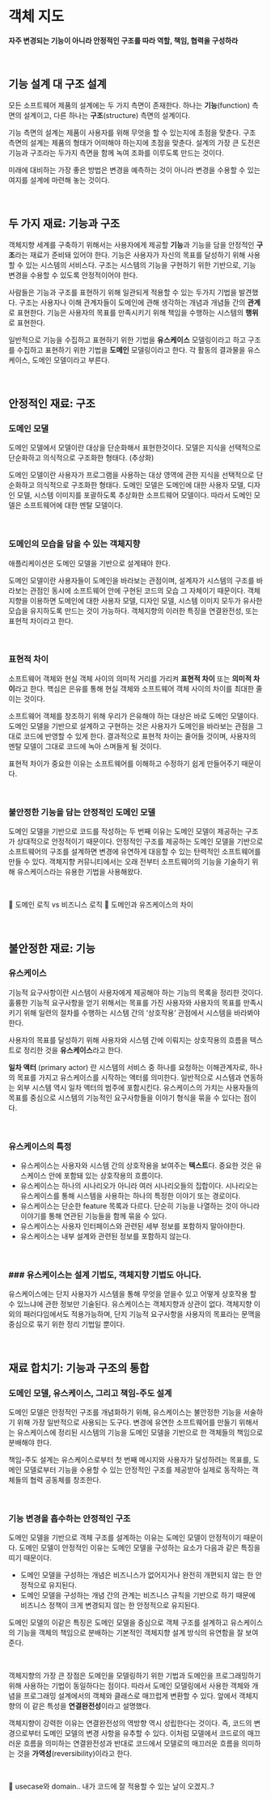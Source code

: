 # 객체 지도

**자주 변경되는 기능이 아니라 안정적인 구조를 따라 역할, 책임, 협력을 구성하라**

</br>

## 기능 설계 대 구조 설계

모든 소프트웨어 제품의 설계에는 두 가지 측면이 존재한다. 하나는
**기능**(function) 측면의 설계이고, 다른 하나는 **구조**(structure) 측면의 설계이다.

기능 측면의 설계는 제품이 사용자를 위해 무엇을 할 수 있는지에 초점을 맞춘다.
구조 측면의 설계는 제품의 형태가 어떠해야 하는지에 초점을 맞춘다.
설계의 가장 큰 도전은 기능과 구조라는 두가지 측면을 함께 녹여 조화를 이루도록 만드는 것이다.

미래에 대비하는 가장 좋은 방법은 변경을 예측하는 것이 아니라 변경을 수용할 수 있는 여지를 설계에 마련해 놓는 것이다.

</br>

## 두 가지 재료: 기능과 구조

객체지향 세계를 구축하기 위해서는 사용자에게 제공할 **기능**과 기능을 담을 안정적인 **구조**라는 재료가 준비돼 있어야 한다.
기능은 사용자가 자신의 목표를 달성하기 위해 사용할 수 있는 시스템의 서비스다.
구조는 시스템의 기능을 구현하기 위한 기반으로, 기능 변경을 수용할 수 있도록 안정적이어야 한다.

사람들은 기능과 구조를 표현하기 위해 일관되게 적용할 수 있는 두가지 기법을 발견했다.
구조는 사용자나 이해 관계자들이 도메인에 관해 생각하는 개념과 개념들 간의 **관계**로 표현한다.
기능은 사용자의 목표를 만족시키기 위해 책임을 수행하는 시스템의 **행위**로 표현한다.

일반적으로 기능을 수집하고 표현하기 위한 기법을 **유스케이스** 모델링이라고 하고 구조를 수집하고 표현하기 위한 기법을 **도메인** 모델링이라고 한다.
각 활동의 결과물을 유스케이스, 도메인 모델이라고 부른다.

</br>

## 안정적인 재료: 구조

### 도메인 모댈

도메인 모델에서 모델이란 대상을 단순화해서 표현한것이다.
모델은 지식을 선택적으로 단순화하고 의식적으로 구조화한 형태다. (추상화)

도메인 모델이란 사용자가 프로그램을 사용하는 대상 영역에 관한 지식을 선택적으로 단순화하고 의식적으로 구조화한 형태다.
도메인 모델은 도메인에 대한 사용자 모델, 디자인 모델, 시스템 이미지를 포괄하도록 추상화한 소프트웨어 모델이다.
따라서 도메인 모델은 소프트웨어에 대한 멘탈 모델이다.

</br>

### 도메인의 모습을 담을 수 있는 객체지향

애플리케이션은 도메인 모델을 기반으로 설계돼야 한다.

도메인 모델이란 사용자들이 도메인을 바라보는 관점이며, 설계자가 시스템의 구조를 바라보는 관점인 동시에 소프트웨어 안에 구현된 코드의 모습 그 자체이기 때문이다.
객체지향을 이용하면 도메인에 대한 사용자 모델, 디자인 모델, 시스템 이미지 모두가 유사한 모습을 유지하도록 만드는 것이 가능하다.
객체지향의 이러한 특징을 연결완전성, 또는 표현적 차이라고 한다.

</br>

### 표현적 차이

소프트웨어 객체와 현실 객체 사이의 의미적 거리를 가리켜 **표현적 차이** 또는 **의미적 차이**라고 한다.
핵심은 은유를 통해 현실 객체와 소프트웨어 객체 사이의 차이를 최대한 줄이는 것이다.

소프트웨어 객체를 창조하기 위해 우리가 은유해야 하는 대상은 바로 도메인 모델이다.
도메인 모델을 기반으로 설계하고 구현하는 것은 사용자가 도메인을 바라보는 관점을 그대로 코드에 반영할 수 있게 한다.
결과적으로 표현적 차이는 줄어들 것이며, 사용자의 멘탈 모델이 그대로 코드에 녹아 스며들게 될 것이다.

표현적 차이가 중요한 이유는 소프트웨어를 이해하고 수정하기 쉽게 만들어주기 때문이다.

</br>

### 불안정한 기능을 담는 안정적인 도메인 모델

도메인 모델을 기반으로 코드를 작성하는 두 번째 이유는 도메인 모델이 제공하는 구조가 상대적으로 안정적이기 때문이다.
안정적인 구조를 제공하는 도메인 모델을 기반으로 소프트웨어의 구조를 설계하면 변경에 유연하게 대응할 수 있는 탄력적인 소프트웨어를 만들 수 있다.
객체지향 커뮤니티에서는 오래 전부터 소프트웨어의 기능을 기술하기 위해 유스케이스라는 유용한 기법을 사용해왔다.

</br>

👻 도메인 로직 vs 비즈니스 로직
👻 도메인과 유즈케이스의 차이

</br>

## 불안정한 재료: 기능

### 유스케이스

기능적 요구사항이란 시스템이 사용자에게 제공해야 하는 기능의 목록을 정리한 것이다.
훌륭한 기능적 요구사항을 얻기 위해서는 목표를 가진 사용자와 사용자의 목표를 만족시키기 위해 일련의 절차를 수행하는 시스템 간의 ‘상호작용’ 관점에서 시스템을 바라봐야 한다.

사용자의 목표를 달성하기 위해 사용자와 시스템 간에 이뤄지는 상호작용의 흐름을 텍스트로 정리한 것을 **유스케이스**라고 한다.

**일차 액터** (primary actor) 란 시스템의 서비스 중 하나를 요청하는 이해관계자로, 하나의 목표를 가지고 유스케이스를 시작하는 액터를 의미한다.
일반적으로 시스템과 연동하는 외부 시스템 역시 일차 액터의 범주에 포함시킨다.
유스케이스의 가치는 사용자들의 목표를 중심으로 시스템의 기능적인 요구사항들을 이야기 형식을 묶을 수 있다는 점이다.

</br>

### 유스케이스의 특정

- 유스케이스는 사용자와 시스템 간의 상호작용을 보여주는 **텍스트**다.
중요한 것은 유스케이스 안에 포함돼 있는 상호작용의 흐름이다.
- 유스케이스는 하나의 시나리오가 아니라 여러 시나리오들의 집합이다.
시나리오는 유스케이스를 통해 시스템을 사용하는 하나의 특정한 이야기 또는 경로이다.
- 유스케이스는 단순한 feature 목록과 다르다.
단순히 기능을 나열하는 것이 아니라 이야기를 통해 연관된 기능들을 함께 묶을 수 있다.
- 유스케이스는 사용자 인터페이스와 관련된 세부 정보를 포함하지 말아야한다.
- 유스케이스는 내부 설계와 관련된 정보를 포함하지 않는다.

</br>

### ### 유스케이스는 설계 기법도, 객체지향 기법도 아니다.

유스케이스에는 단지 사용자가 시스템을 통해 무엇을 얻을수 있고 어떻게 상호작용 할 수 있느냐에 관한 정보만 기술된다.
유스케이스는 객체지향과 상관이 없다.
객체지향 이외의 패러다임에서도 적용가능하며, 단지 기능적 요구사항을 사용자의 목표라는 문맥을 중심으로 묶기 위한 정리 기법일 뿐이다.

</br>

## 재료 합치기: 기능과 구조의 통합

### 도메인 모델, 유스케이스, 그리고 책임-주도 설계

도메인 모델은 안정적인 구조를 개념화하기 위해, 유스케이스는 불안정한 기능을 서술하기 위해 가장 일반적으로 사용되는 도구다.
변경에 유연한 소프트웨어를 만들기 위해서는 유스케이스에 정리된 시스템의 기능을 도메인 모델을 기반으로 한 객체들의 책임으로 분배해야 한다.

책임-주도 설계는 유스케이스로부터 첫 번째 메시지와 사용자가 달성하려는 목표를, 도메인 모델로부터 기능을 수용할 수 있는 안정적인 구조를 제공받아 실제로 동작하는 객체들의 협력 공동체를 창조한다.

</br>

### 기능 변경을 흡수하는 안정적인 구조

도메인 모델을 기반으로 객체 구조를 설계하는 이유는 도메인 모델이 안정적이기 때문이다.
도메인 모델이 안정적인 이유는 도메인 모델을 구성하는 요소가 다음과 같은 특징을 띠기 때문이다.

- 도메인 모델을 구성하는 개념은 비즈니스가 없어지거나 완전히 개편되지 않는 한 안정적으로 유지된다.
- 도메인 모델을 구성하는 개념 간의 관계는 비즈니스 규칙을 기반으로 하기 때문에 비즈니스 정책이 크게 변경되지 않는 한 안정적으로 유지된다.

도메인 모델의 이같은 특징은 도메인 모델을 중심으로 객체 구조를 설계하고 유스케이스의 기능을 객체의 책임으로 분배하는 기본적인 객체지향 설계 방식의 유연함을 잘 보여준다.

</br>

객체지향의 가장 큰 장점은 도메인을 모델링하기 위한 기법과 도메인을 프로그래밍하기 위해 사용하는 기법이 동일하다는 점이다.
따라서 도메인 모델링에서 사용한 객체와 개념을 프로그래밍 설계에서의 객체와 클래스로 매끄럽게 변환할 수 있다.
앞에서 객체지향의 이 같은 특성을 **연결완전성**이라고 설명했다.

객체지향이 강력한 이유는 연결완전성의 역방향 역시 성립한다는 것이다.
즉, 코드의 변경으로부터 도메인 모델의 변경 사항을 유추할 수 있다.
이처럼 모델에서 코드로의 매끄러운 흐름을 의미하는 연결완전성과 반대로 코드에서 모델로의 매끄러운 흐름을 의미하는 것을 **가역성**(reversibility)이라고 한다.

</br>

👻 usecase와 domain.. 내가 코드에 잘 적용할 수 있는 날이 오겠지..?